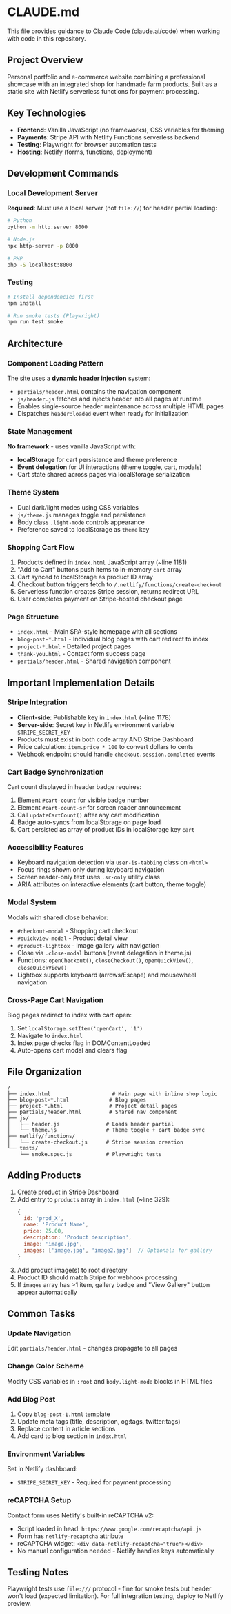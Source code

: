 # CLAUDE.md

This file provides guidance to Claude Code (claude.ai/code) when working with code in this repository.

## Project Overview

Personal portfolio and e-commerce website combining a professional showcase with an integrated shop for handmade farm products. Built as a static site with Netlify serverless functions for payment processing.

## Key Technologies

- **Frontend**: Vanilla JavaScript (no frameworks), CSS variables for theming
- **Payments**: Stripe API with Netlify Functions serverless backend
- **Testing**: Playwright for browser automation tests
- **Hosting**: Netlify (forms, functions, deployment)

## Development Commands

### Local Development Server
**Required**: Must use a local server (not `file://`) for header partial loading:
```bash
# Python
python -m http.server 8000

# Node.js
npx http-server -p 8000

# PHP
php -S localhost:8000
```

### Testing
```bash
# Install dependencies first
npm install

# Run smoke tests (Playwright)
npm run test:smoke
```

## Architecture

### Component Loading Pattern
The site uses a **dynamic header injection** system:
- `partials/header.html` contains the navigation component
- `js/header.js` fetches and injects header into all pages at runtime
- Enables single-source header maintenance across multiple HTML pages
- Dispatches `header:loaded` event when ready for initialization

### State Management
**No framework** - uses vanilla JavaScript with:
- **localStorage** for cart persistence and theme preference
- **Event delegation** for UI interactions (theme toggle, cart, modals)
- Cart state shared across pages via localStorage serialization

### Theme System
- Dual dark/light modes using CSS variables
- `js/theme.js` manages toggle and persistence
- Body class `.light-mode` controls appearance
- Preference saved to localStorage as `theme` key

### Shopping Cart Flow
1. Products defined in `index.html` JavaScript array (~line 1181)
2. "Add to Cart" buttons push items to in-memory `cart` array
3. Cart synced to localStorage as product ID array
4. Checkout button triggers fetch to `/.netlify/functions/create-checkout`
5. Serverless function creates Stripe session, returns redirect URL
6. User completes payment on Stripe-hosted checkout page

### Page Structure
- `index.html` - Main SPA-style homepage with all sections
- `blog-post-*.html` - Individual blog pages with cart redirect to index
- `project-*.html` - Detailed project pages
- `thank-you.html` - Contact form success page
- `partials/header.html` - Shared navigation component

## Important Implementation Details

### Stripe Integration
- **Client-side**: Publishable key in `index.html` (~line 1178)
- **Server-side**: Secret key in Netlify environment variable `STRIPE_SECRET_KEY`
- Products must exist in both code array AND Stripe Dashboard
- Price calculation: `item.price * 100` to convert dollars to cents
- Webhook endpoint should handle `checkout.session.completed` events

### Cart Badge Synchronization
Cart count displayed in header badge requires:
1. Element `#cart-count` for visible badge number
2. Element `#cart-count-sr` for screen reader announcement
3. Call `updateCartCount()` after any cart modification
4. Badge auto-syncs from localStorage on page load
5. Cart persisted as array of product IDs in localStorage key `cart`

### Accessibility Features
- Keyboard navigation detection via `user-is-tabbing` class on `<html>`
- Focus rings shown only during keyboard navigation
- Screen reader-only text uses `.sr-only` utility class
- ARIA attributes on interactive elements (cart button, theme toggle)

### Modal System
Modals with shared close behavior:
- `#checkout-modal` - Shopping cart checkout
- `#quickview-modal` - Product detail view
- `#product-lightbox` - Image gallery with navigation
- Close via `.close-modal` buttons (event delegation in theme.js)
- Functions: `openCheckout()`, `closeCheckout()`, `openQuickView()`, `closeQuickView()`
- Lightbox supports keyboard (arrows/Escape) and mousewheel navigation

### Cross-Page Cart Navigation
Blog pages redirect to index with cart open:
1. Set `localStorage.setItem('openCart', '1')`
2. Navigate to `index.html`
3. Index page checks flag in DOMContentLoaded
4. Auto-opens cart modal and clears flag

## File Organization

```
/
├── index.html                    # Main page with inline shop logic
├── blog-post-*.html             # Blog pages
├── project-*.html               # Project detail pages
├── partials/header.html         # Shared nav component
├── js/
│   ├── header.js               # Loads header partial
│   └── theme.js                # Theme toggle + cart badge sync
├── netlify/functions/
│   └── create-checkout.js      # Stripe session creation
└── tests/
    └── smoke.spec.js           # Playwright tests
```

## Adding Products

1. Create product in Stripe Dashboard
2. Add entry to `products` array in `index.html` (~line 329):
   ```javascript
   {
     id: 'prod_X',
     name: 'Product Name',
     price: 25.00,
     description: 'Product description',
     image: 'image.jpg',
     images: ['image.jpg', 'image2.jpg']  // Optional: for gallery
   }
   ```
3. Add product image(s) to root directory
4. Product ID should match Stripe for webhook processing
5. If `images` array has >1 item, gallery badge and "View Gallery" button appear automatically

## Common Tasks

### Update Navigation
Edit `partials/header.html` - changes propagate to all pages

### Change Color Scheme
Modify CSS variables in `:root` and `body.light-mode` blocks in HTML files

### Add Blog Post
1. Copy `blog-post-1.html` template
2. Update meta tags (title, description, og:tags, twitter:tags)
3. Replace content in article sections
4. Add card to blog section in `index.html`

### Environment Variables
Set in Netlify dashboard:
- `STRIPE_SECRET_KEY` - Required for payment processing

### reCAPTCHA Setup
Contact form uses Netlify's built-in reCAPTCHA v2:
- Script loaded in head: `https://www.google.com/recaptcha/api.js`
- Form has `netlify-recaptcha` attribute
- reCAPTCHA widget: `<div data-netlify-recaptcha="true"></div>`
- No manual configuration needed - Netlify handles keys automatically

## Testing Notes

Playwright tests use `file:///` protocol - fine for smoke tests but header won't load (expected limitation). For full integration testing, deploy to Netlify preview.
